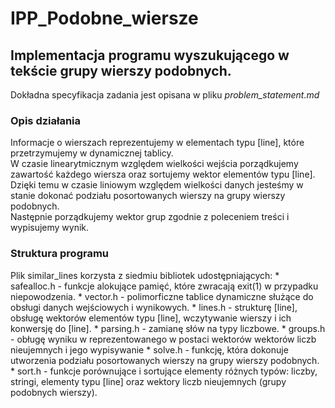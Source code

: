 # IPP_Podobne_wiersze

## Implementacja programu wyszukującego w tekście grupy wierszy podobnych.

Dokładna specyfikacja zadania jest opisana w pliku *problem_statement.md*

### Opis działania

Informacje o wierszach reprezentujemy w elementach typu [line],
które przetrzymujemy w dynamicznej tablicy. \
W czasie linearytmicznym względem wielkości wejścia porządkujemy
zawartość każdego wiersza oraz sortujemy wektor elementów typu [line]. \
Dzięki temu w czasie liniowym względem wielkości danych jesteśmy w stanie
dokonać podziału posortowanych wierszy na grupy wierszy podobnych. \
Następnie porządkujemy wektor grup zgodnie z poleceniem treści i
wypisujemy wynik.

### Struktura programu

Plik similar_lines korzysta z siedmiu bibliotek udostępniających:
    * safealloc.h - funkcje alokujące pamięć, które zwracają exit(1)
        w przypadku niepowodzenia.
    * vector.h - polimorficzne tablice dynamiczne służące
        do obsługi danych wejściowych i wynikowych.
    * lines.h - strukturę [line], obsługę wektorów elementów
         typu [line], wczytywanie wierszy i ich konwersję do [line].
    * parsing.h - zamianę słów na typy liczbowe.
    * groups.h - obługę wyniku w reprezentowanego w postaci
        wektorów wektorów liczb nieujemnych i jego wypisywanie
    * solve.h - funkcję, która dokonuje utworzenia podziału
        posortowanych wierszy na grupy wierszy podobnych.
    * sort.h - funkcje porównujące i sortujące elementy różnych
        typów: liczby, stringi, elementy typu [line] oraz
        wektory liczb nieujemnych (grupy podobnych wierszy).
